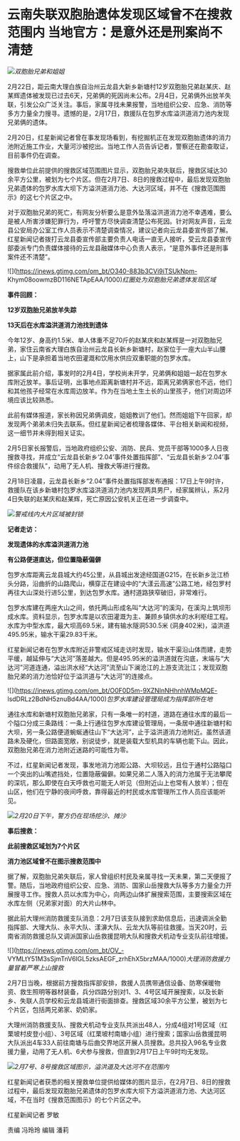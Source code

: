 # 云南失联双胞胎遗体发现区域曾不在搜救范围内 当地官方：是意外还是刑案尚不清楚

![](https://inews.gtimg.com/om_bt/OVcAhEi2Dqnb8qewZOpVs1HSAMnZYL86EL32l0BNR_M7IAA/1000)_双胞胎兄弟和姐姐_

2月22日，距云南大理白族自治州云龙县大新乡新塘村12岁双胞胎兄弟赵某庆、赵某辉遗体被发现已过去6天，兄弟俩的死因尚未公布。2月4日，兄弟俩外出放羊失联，引发公众广泛关注。事后，家属寻找未果报警，当地组织公安、应急、消防等多方力量全力搜寻。遗憾的是，2月17日，救援队在包罗水库溢洪道消力池内发现兄弟俩的遗体。

2月20日，红星新闻记者曾在事发现场看到，有挖掘机正在发现双胞胎遗体的消力池附近施工作业，大量河沙被挖出。当地工作人员告诉记者，警察还在勘查取证，目前事件仍在调查。

搜救单位此前提供的搜救区域范围图片显示，双胞胎兄弟失联后，搜救区域达30余平方公里，被划为七个片区。但在2月7日、8日的搜救过程中，最后发现双胞胎兄弟遗体的包罗水库大坝下方溢洪道消力池、大达河区域，并不在《搜救范围图示》的这七个片区之中。

对于双胞胎兄弟的死亡，有网友分析要么是意外坠落溢洪道消力池不幸遇难，要么是被人所害涉嫌犯罪行为，呼吁警方尽快调查清楚公布死因。针对网友声音，云龙县公安局办公室工作人员表示不清楚调查情况，建议记者向云龙县委宣传部了解。红星新闻记者拨打云龙县委宣传部主要负责人电话一直无人接听，受云龙县委宣传部委派专门负责媒体接待的云龙县融媒体中心负责人表示，“是意外事件还是刑事案件还不清楚”。

![](https://inews.gtimg.com/om_bt/O340-883b3CVi9iTSUkNpm-
Khym08oowmzBD116NETApEAA/1000)_红圈处为双胞胎兄弟遗体发现区域_

**事件回顾：**

**12岁双胞胎兄弟放羊失踪**

**13天后在水库溢洪道消力池找到遗体**

今年12岁、身高约1.5米、单人体重不足70斤的赵某庆和赵某辉是一对双胞胎兄弟，家住云南省大理白族自治州云龙县长新乡新塘村，赵家位于一座大山半山腰上，山下是承担着当地农田灌溉和饮用水供应双重职能的包罗水库。

据家属此前介绍，事发时的2月4日，学校尚未开学，兄弟俩和姐姐一起在包罗水库附近放羊。事后证明，出事地点距离新塘村并不远，距离兄弟俩家也不远，他们和其他孩子经常在水库周边放羊。作为在当地土生土长的山里孩子，他们对周边环境应该比较熟悉。

此前有媒体报道，家长称因兄弟俩调皮，姐姐教训了他们。然而姐姐下午回家，却发现两个弟弟未归失去联系。但红星新闻记者梳理各媒体、平台相关新闻和视频，这一细节并未得到相关证实。

2月5日家长报警后，当地政府组织公安、消防、民兵、党员干部等1000多人日夜搜救寻找，并成立“云龙县长新乡‘2.04’事件处置指挥部”、“云龙县长新乡‘2.04’事件综合救援队”，动用了无人机、搜救犬等进行搜救。

2月18日凌晨，云龙县长新乡“2.04”事件处置指挥部发布通报：17日上午9时许，救援队在该乡新塘村包罗水库溢洪道消力池内发现两具男尸，经家属辨认，系2月4日失联的赵某庆和赵某辉，死亡原因公安机关正在进一步调查中。

![](https://inews.gtimg.com/om_bt/OA982yCyenpuqElIMJuNdMhAkNGuabKwBwnHmoIUkzBEEAA/1000)_警戒线内大片区域被封锁_

**记者走访：**

**发现遗体的水库溢洪道消力池**

**有公路便道直达，但位置隐蔽偏僻**

包罗水库距离云龙县城大约45公里，从县城出发途经国道G215，在长新乡沘江桥头分路，沿曲折的山路爬山，横穿正在建设中的“大漾云高速”公路工地，经包罗村再往大山深处行进5公里，到达包罗水库。通村道路狭窄破旧，非常难行。

包罗水库建在两座大山之间，依托两山形成名叫“大达河”的溪沟，在溪沟上筑坝形成水库。资料显示，包罗水库是以农田灌溉为主、兼顾乡镇供水的水利枢纽工程。水库为中型水库，最大坝高69.5米，建有输水隧洞530.5米
(洞身402米)，溢洪道495.95米，输水干渠29.83千米。

红星新闻记者在包罗水库附近非警戒区域走访时发现，输水干渠沿山体而建，走势平缓，越延伸与“大达河”落差越大。但是495.95米的溢洪道就在沟底，末端与“大达河”河道连通，溢出洪水经“大达河”流至山下澜沧江的上游支流沘江；发现双胞胎兄弟的消力池恰好位于溢洪道与“大达河”的连接点。

![](https://inews.gtimg.com/om_bt/O0F0D5m-9XZNInNHhnhWMpMQE-
lsdDRLz2BdNH5znuBd4AA/1000)_包罗水库建设管理局成为指挥部所在地_

通往水库和新塘村双胞胎兄弟家，只有一条唯一的村道，道路在通往水库的最后一个隘口分成三条路线：一条上行通往包罗水库建设管理局，一条居中通往新塘村和大坝，另一条公路便道蜿蜒通往山下“大达河”，止于溢洪道消力池附近。虽然该道路未及硬化，但路面宽敞，别说徒步，就是装载大型机具的车辆也能下山。因此，双胞胎兄弟在消力池附近迷路的可能性为零。

不过，红星新闻记者发现，事发地消力池距公路、大坝较远，且位于通村公路隘口一个突出的山嘴遮挡处，位置隐蔽偏僻。如果兄弟二人落入的消力池属于无法攀爬的深坑，那么即使在白天呼救也可能无人听见（但附近山上也常有人放羊）；但在山区，他们在宁静的夜间呼救，靠得最近的村民或水库管理所工作人员应该能听见。

![](https://inews.gtimg.com/newsapp_bt/0/15677541389/1000)_2月20日下午，警方仍在现场挖沙、摊沙_

**事后搜救：**

**此前搜救区域划为7个片区**

**消力池区域曾不在图示搜救范围中**

据了解，双胞胎兄弟失联后，家人曾组织村民及亲属寻找一天未果，第二天便报了警。随后，当地政府组织公安、应急、消防、国家山岳搜救大队等多方力量全力开展搜寻工作。搜救人员以水库为中心，向两边山体扩展搜索范围，主要搜索区域在水库左侧（兄弟家对面）的大片山林中。

据此前大理州消防救援支队消息：2月7日该支队接到求助信息后，迅速调派全勤指挥部、大理大队、永平大队、漾濞大队、云龙大队等前往救援。当天20时，云南省消防救援总队又调派国家山岳救援昆明大队和搜救犬机动专业支队前往增援。

![](https://inews.gtimg.com/om_bt/OV_-
VYMLtY51M3sSjmTnV6lGL5zksAEGF_zrhEhX5brzMAA/1000)_大理消防救援力量冒着严寒上山搜救_

2月7日当晚，根据前方搜救指挥部安排，救援人员携带通信设备、防寒保暖物资、救生照明等器材装备，兵分四路分别对1、3、4号区域开展搜索，以及长新乡、失联人员学校和云龙县城进行街面排查。搜救区域30余平方公里，被划为七个片区，包括两兄弟家、奶奶家。

大理州消防救援支队、搜救犬机动专业支队共派出48人，分成4组对1号区域（红栗坡村皮登小组）、3号区域（红栗坡村南塘小组）进行搜索；国家山岳救援昆明大队派出4车33人前往南塘与后曲交界地区开展人员搜救。总共投入96名专业救援力量，动用了无人机、6犬参与搜救，但直到2月17日上午9时均无发现。

![](https://inews.gtimg.com/om_bt/O8yNj_RrTMAdvf8c4p1ST75CZ2iAz4tlTvjFiVX6eO_5UAA/1000)_2月7号、8号搜救区域图示，溢洪道及大达河不在范围内_

红星新闻记者获悉的相关搜救单位提供给媒体的图片显示，在2月7日、8日的搜救过程中，最后发现双胞胎兄弟遗体的包罗水库大坝下方溢洪道消力池、大达河区域，不在当时《搜救范围图示》的七个片区之中。

红星新闻记者 罗敏

责编 冯玲玲 编辑 潘莉

